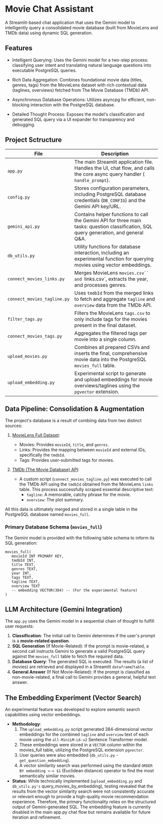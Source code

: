 # Movie Chat Assistant
A Streamlit-based chat application that uses the Gemini model to intelligently query a consolidated movie database (built from MovieLens and TMDb data) using dynamic SQL generation.

## Features
- Intelligent Querying: Uses the Gemini model for a two-step process: classifying user intent and translating natural language questions into executable PostgreSQL queries.

- Rich Data Aggregation: Combines foundational movie data (titles, genres, tags) from the MovieLens dataset with rich contextual data (taglines, overviews) fetched from The Movie Database (TMDb) API.

- Asynchronous Database Operations: Utilizes asyncpg for efficient, non-blocking interaction with the PostgreSQL database.

- Detailed Thought Process: Exposes the model's classification and generated SQL query via a UI expander for transparency and debugging.

## Project Sctructure

| File                      | Description                                                                                                                            |
|---------------------------|----------------------------------------------------------------------------------------------------------------------------------------|
| `app.py`                    | The main Streamlit application file. Handles the UI, chat flow, and calls the core async query handler ( `handle_prompt`).               |
| `config.py`               | Stores configuration parameters, including PostgreSQL database credentials (`DB_CONFIG`) and the Gemini API key/URL.                    |
| `gemini_api.py`           | Contains helper functions to call the Gemini API for three main tasks: question classification, SQL query generation, and general Q&A. |
| `db_utils.py`               | Utility functions for database interaction, including an experimental function for querying movies using vector embeddings.            |
| `connect_movies_links.py`   | Merges MovieLens `movies.csv`` and `links.csv`, extracts the year, and processes genres.                                                    |
| `connect_movies_tagline.py` | Uses `tmdbId` from the merged links to fetch and aggregate `tagline` and `overview` data from the TMDb API.                                  |
| `filter_tags.py`            | Filters the MovieLens `tags.csv` to only include tags for the movies present in the final dataset.                                       |
| `connect_movies_tags.py `   | Aggregates the filtered tags per movie into a single column.                                                                           |
| `upload_movies.py `         | Combines all prepared CSVs and inserts the final, comprehensive movie data into the PostgreSQL  `movies_full` table.                     |
| `upload_embedding.py`       | Experimental script to generate and upload embeddings for movie overviews/taglines using the `pgvector` extension.                      |## Project Sctructure

## Data Pipeline: Consolidation & Augmentation
The project's database is a result of combiing data from two distinct sources:

1. [MovieLens Full Dataset](https://grouplens.org/datasets/movielens/):
    - Movies: Provides `movieId`, `title`, and `genres`.
    - Links: Provides the mapping between `movieId` and external IDs, specifically the `tmdbId`.
    - Tags: Provides user-submitted tags for movies.

2. [TMDb (The Movie Database) API](https://developer.themoviedb.org/docs/getting-started):
    - A custom script (`connect_movies_tagline.py`) was executed to call the TMDb API using the `tmdbId` obtained from the MovieLens `links` table. This process successfully scraped essential descriptive text:
        - `tagline`: A memorable, catchy phrase for the movie.
        - `overview`: The plot summary.

All this data is ultimately merged and stored in a single table in the PostgreSQL database named `movies_full`.

### Primary Database Schema (`movies_full`)
The Gemini model is provided with the following table schema to inform its SQL generation:
```
movies_full(
   movieId INT PRIMARY KEY,
   tmdbId INT,
   title TEXT,
   genres TEXT,
   year INT,
   tags TEXT,
   tagline TEXT,
   overview TEXT
   -- embedding VECTOR(384) -- (For the experimental feature)
)
```

## LLM Architecture (Gemini Integration)
The `app.py` uses the Gemini model in a sequential chain of thought to fulfill user requests:
1. **Classification**: The initial call to Gemini determines if the user's prompt is a **movie-related question**.
2. **SQL Generation** (If Movie-Related): If the prompt is movie-related, a second call instructs Gemini to generate a valid PostgreSQL query against the `movies_full` table to fetch the required data.
3. **Database Query**: The generated SQL is executed. The results (a list of movies) are retrieved and displayed in a Streamlit `dataframe`/`table`.
4. **General Answer** (If Not Movie-Related): If the prompt is classified as non-movie-related, a final call to Gemini provides a general, helpful text answer.

## The Embedding Experiment (Vector Search)
An experimental feature was developed to explore semantic search capabilities using vector embeddings.
- **Methodology**:
    1. The `upload_embedding.py` script generated 384-dimensional vector embeddings for the combined `tagline` and `overview` text of each movie using the `all-MiniLM-L6-v2` Sentence Transformer model.
    2. These embeddings were stored in a `VECTOR` column within the movies_full table, utilizing the PostgreSQL extension `pgvector`.
    3. User queries were also embedded (`db_utils.py` - `get_question_embedding`).
    4. A vector similarity search was performed using the standard `ORDER BY embedding <-> $1` (Euclidean distance) operator to find the most semantically similar movies.
- **Status**:
    While technically implemented (`upload_embedding.py` and `db_utils.py's` query_movies_by_embedding), testing revealed that the results from the vector similarity search were not consistently accurate or relevant enough to provide a high-quality movie recommendation experience. Therefore, the primary functionality relies on the structured output of Gemini-generated SQL. The embedding feature is currently disabled in the main app.py chat flow but remains available for future iteration and refinement.